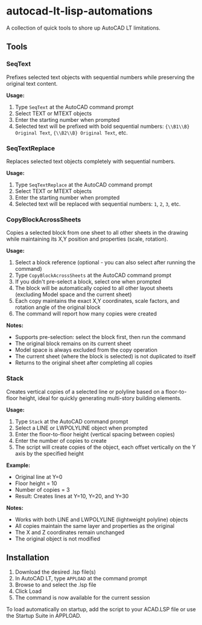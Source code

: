 # autocad-lt-lisp-automations
A collection of quick tools to shore up AutoCAD LT limitations.

## Tools

### SeqText
Prefixes selected text objects with sequential numbers while preserving the original text content.

**Usage:**
1. Type `SeqText` at the AutoCAD command prompt
2. Select TEXT or MTEXT objects
3. Enter the starting number when prompted
4. Selected text will be prefixed with bold sequential numbers: `{\\B1\\B} Original Text`, `{\\B2\\B} Original Text`, etc.

### SeqTextReplace
Replaces selected text objects completely with sequential numbers.

**Usage:**
1. Type `SeqTextReplace` at the AutoCAD command prompt
2. Select TEXT or MTEXT objects
3. Enter the starting number when prompted
4. Selected text will be replaced with sequential numbers: `1`, `2`, `3`, etc.

### CopyBlockAcrossSheets
Copies a selected block from one sheet to all other sheets in the drawing while maintaining its X,Y position and properties (scale, rotation).

**Usage:**
1. Select a block reference (optional - you can also select after running the command)
2. Type `CopyBlockAcrossSheets` at the AutoCAD command prompt
3. If you didn't pre-select a block, select one when prompted
4. The block will be automatically copied to all other layout sheets (excluding Model space and the current sheet)
5. Each copy maintains the exact X,Y coordinates, scale factors, and rotation angle of the original block
6. The command will report how many copies were created

**Notes:**
- Supports pre-selection: select the block first, then run the command
- The original block remains on its current sheet
- Model space is always excluded from the copy operation
- The current sheet (where the block is selected) is not duplicated to itself
- Returns to the original sheet after completing all copies

### Stack
Creates vertical copies of a selected line or polyline based on a floor-to-floor height, ideal for quickly generating multi-story building elements.

**Usage:**
1. Type `Stack` at the AutoCAD command prompt
2. Select a LINE or LWPOLYLINE object when prompted
3. Enter the floor-to-floor height (vertical spacing between copies)
4. Enter the number of copies to create
5. The script will create copies of the object, each offset vertically on the Y axis by the specified height

**Example:**
- Original line at Y=0
- Floor height = 10
- Number of copies = 3
- Result: Creates lines at Y=10, Y=20, and Y=30

**Notes:**
- Works with both LINE and LWPOLYLINE (lightweight polyline) objects
- All copies maintain the same layer and properties as the original
- The X and Z coordinates remain unchanged
- The original object is not modified

## Installation

1. Download the desired .lsp file(s)
2. In AutoCAD LT, type `APPLOAD` at the command prompt
3. Browse to and select the .lsp file
4. Click Load
5. The command is now available for the current session

To load automatically on startup, add the script to your ACAD.LSP file or use the Startup Suite in APPLOAD.
